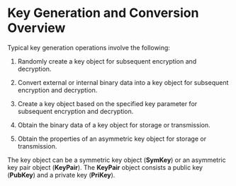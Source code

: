 # Key Generation and Conversion Overview

Typical key generation operations involve the following:

1. Randomly create a key object for subsequent encryption and decryption.

2. Convert external or internal binary data into a key object for subsequent encryption and decryption.

3. Create a key object based on the specified key parameter for subsequent encryption and decryption.

4. Obtain the binary data of a key object for storage or transmission.

5. Obtain the properties of an asymmetric key object for storage or transmission. 

The key object can be a symmetric key object (**SymKey**) or an asymmetric key pair object (**KeyPair**). The **KeyPair** object consists a public key (**PubKey**) and a private key (**PriKey**).
